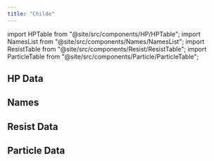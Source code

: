 ```yaml
---
title: "Childe"
---
```


import HPTable from "@site/src/components/HP/HPTable";
import NamesList from "@site/src/components/Names/NamesList";
import ResistTable from "@site/src/components/Resist/ResistTable";
import ParticleTable from "@site/src/components/Particle/ParticleTable";

## HP Data

<HPTable item_key="childe" data_src="enemy" />

## Names

<NamesList item_key="childe" data_src="enemy" />

## Resist Data

<ResistTable item_key="childe" data_src="enemy" />

## Particle Data

<ParticleTable item_key="childe" data_src="enemy" />